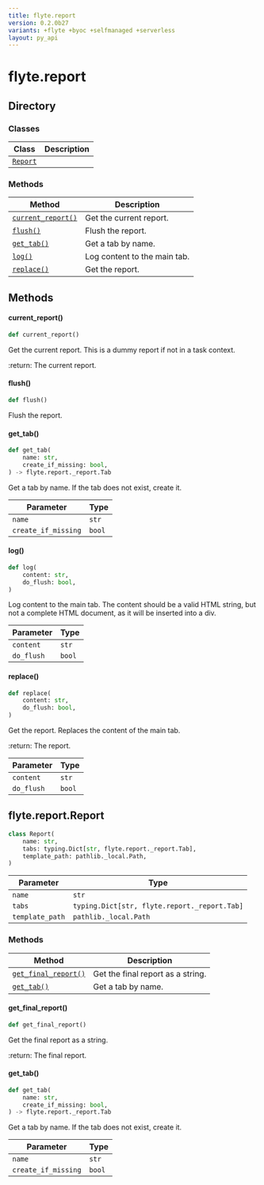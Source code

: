 ```yaml
---
title: flyte.report
version: 0.2.0b27
variants: +flyte +byoc +selfmanaged +serverless
layout: py_api
---
```


# flyte.report

## Directory

### Classes

| Class | Description |
|-|-|
| [`Report`](.././flyte.report#flytereportreport) |  |

### Methods

| Method | Description |
|-|-|
| [`current_report()`](#current_report) | Get the current report. |
| [`flush()`](#flush) | Flush the report. |
| [`get_tab()`](#get_tab) | Get a tab by name. |
| [`log()`](#log) | Log content to the main tab. |
| [`replace()`](#replace) | Get the report. |


## Methods

#### current_report()

```python
def current_report()
```
Get the current report. This is a dummy report if not in a task context.

:return: The current report.


#### flush()

```python
def flush()
```
Flush the report.


#### get_tab()

```python
def get_tab(
    name: str,
    create_if_missing: bool,
) -> flyte.report._report.Tab
```
Get a tab by name. If the tab does not exist, create it.



| Parameter | Type |
|-|-|
| `name` | `str` |
| `create_if_missing` | `bool` |

#### log()

```python
def log(
    content: str,
    do_flush: bool,
)
```
Log content to the main tab. The content should be a valid HTML string, but not a complete HTML document,
 as it will be inserted into a div.



| Parameter | Type |
|-|-|
| `content` | `str` |
| `do_flush` | `bool` |

#### replace()

```python
def replace(
    content: str,
    do_flush: bool,
)
```
Get the report. Replaces the content of the main tab.

:return: The report.


| Parameter | Type |
|-|-|
| `content` | `str` |
| `do_flush` | `bool` |

## flyte.report.Report

```python
class Report(
    name: str,
    tabs: typing.Dict[str, flyte.report._report.Tab],
    template_path: pathlib._local.Path,
)
```
| Parameter | Type |
|-|-|
| `name` | `str` |
| `tabs` | `typing.Dict[str, flyte.report._report.Tab]` |
| `template_path` | `pathlib._local.Path` |

### Methods

| Method | Description |
|-|-|
| [`get_final_report()`](#get_final_report) | Get the final report as a string. |
| [`get_tab()`](#get_tab) | Get a tab by name. |


#### get_final_report()

```python
def get_final_report()
```
Get the final report as a string.

:return: The final report.


#### get_tab()

```python
def get_tab(
    name: str,
    create_if_missing: bool,
) -> flyte.report._report.Tab
```
Get a tab by name. If the tab does not exist, create it.



| Parameter | Type |
|-|-|
| `name` | `str` |
| `create_if_missing` | `bool` |

